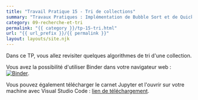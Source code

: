```yaml
---
title: "Travail Pratique 15 - Tri de collections"
summary: "Travaux Pratiques : Implémentation de Bubble Sort et de Quick Sort, instrumentation et comparaison."
category: 09-recherche-et-tri
permalink: "{{ category }}/tp-15-tri.html"
url: "{{ url_prefix }}/{{ permalink }}"
layout: layouts/site.njk
---
```


Dans ce TP, vous allez revisiter quelques algorithmes de tri d'une collection.

Vous avez la possibilité d'utiliser Binder dans votre navigateur web : <a href="https://mybinder.org/v2/gh/loic-yvonnet/algo-appliquee/main?filepath=cours%2F09-recherche-et-tri%2Fwork-assignment-19.ipynb"><img class="inline" src="https://mybinder.org/badge_logo.svg" alt="Binder"></a>.

Vous pouvez également télécharger le carnet Jupyter et l'ouvrir sur votre machine avec Visual Studio Code : <a href="./work-assignment-19.ipynb" download="tp-15.ipynb">lien de téléchargement</a>.
